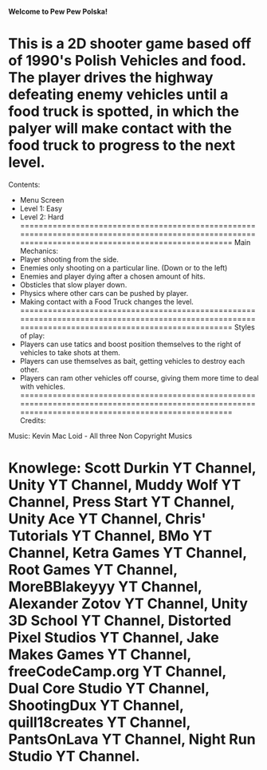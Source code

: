 
**Welcome to Pew Pew Polska!**

This is a 2D shooter game based off of 1990's Polish Vehicles and food. 
The player drives the highway defeating enemy vehicles until a food truck is spotted, in which the palyer will make contact with the food truck to progress to the next level.
====================================================================================================================================================
Contents:
- Menu Screen
- Level 1: Easy
- Level 2: Hard
====================================================================================================================================================
Main Mechanics:
- Player shooting from the side.
- Enemies only shooting on a particular line. (Down or to the left)
- Enemies and player dying after a chosen amount of hits.
- Obsticles that slow player down.
- Physics where other cars can be pushed by player.
- Making contact with a Food Truck changes the level.
====================================================================================================================================================
Styles of play:
- Players can use tatics and boost position themselves to the right of vehicles to take shots at them.
- Players can use themselves as bait, getting vehicles to destroy each other.
- Players can ram other vehicles off course, giving them more time to deal with vehicles.
====================================================================================================================================================
Credits: 

Music: Kevin Mac Loid - All three Non Copyright Musics 

Knowlege: Scott Durkin YT Channel, Unity YT Channel, Muddy Wolf YT Channel, Press Start YT Channel, Unity Ace YT Channel, Chris' Tutorials YT Channel,
BMo YT Channel, Ketra Games YT Channel, Root Games YT Channel, MoreBBlakeyyy YT Channel, Alexander Zotov YT Channel, Unity 3D School YT Channel,
Distorted Pixel Studios YT Channel,  Jake Makes Games YT Channel, freeCodeCamp.org YT Channel, Dual Core Studio YT Channel, ShootingDux YT Channel,
quill18creates YT Channel, PantsOnLava YT Channel, Night Run Studio YT Channel. 
====================================================================================================================================================
